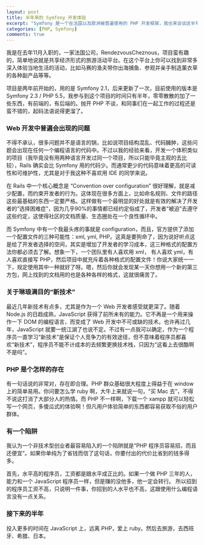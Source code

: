 ```yaml
---
layout: post
title: 半年来的 Symfony 开发体验
excerpt: "Symfony 是一个在法国以及欧洲被普遍使用的 PHP 开发框架，我也来谈谈这半年来用它开发的感受和想法吧。"
categories: [PHP, Symfony]
comments: true
---
```


我是在去年11月入职的，一家法国公司，RendezvousCheznous，项目蛮有趣的，简单地说就是共享经济形式的旅游活动平台。在这个平台上你可以找到非常多深入体验当地生活的活动，比如马赛的渔夫带你出海捕鱼、参观并亲手制造薰衣草的各种副产品等等。

项目是两年前开始的，用的是 Symfony 2.1，后来更新了一次，目前使用的版本是 Symfony 2.3 / PHP 5.5，我参与到这个项目的时间只有半年，零零散散的加了一些东西，有前端的，有后端的。抛开 PHP 不谈，和同事们在一起工作的过程还是蛮不错的，起码法语说得更溜了。

### Web 开发中普遍会出现的问题

不得不承认，很多问题并不是语言的锅，比如说项目结构混乱、代码臃肿，这些问题会出现在任何一个编程语言的代码中。不过以我的经验来看，开发一个体积类似的项目（我毕竟没有用两种语言开发过同一个项目，所以只能毕竟主观的去比较），Rails 确实会比 Symfony 用的代码少。而通常更少的代码意味着更高的可读性和可维护性，尤其是对于我这种不喜欢用 IDE 的同学来说。

在 Rails 中一个核心概念是 “Convention over configuration” 很好理解，就是减少配置，而约束开发者的行为。这体现在很多方面上，比如命名规则、文件的路径这些最基础的东西一定要严格。这样做有一个最明显的好处就是有效的解决了开发者的“选择困难症”，因为几乎90%的事情都已经约定俗成了，开发者“被迫”去遵守这些约定，这使得社区的文档质量、生态圈处在一个良性循环中。

而 Symfony 中有一个我最头疼的事就是 configuration，而且，官方提供了添加一个配置文件的三种可能性：xml, yml, PHP。这真是要狗命了，因为说好听点这是给了开发者选择的空间，其实是增加了开发者的学习成本，这三种格式的配置方法你都必须去了解。想象一下，一个团队里有人喜欢用 xml， 有人喜欢 yml，有人喜欢直接写 PHP，然后项目中就充斥着各种格式的配置文件！你说大家统一一下，规定使用其中一种就好了呀。嗯，然后你就会发现某一天你想用一个新的第三方包，网上找到的文档用的也是各种各样的格式，这就很痛苦了。

### 关于琳琅满目的“新技术”

最近几年新技术有点多，尤其是作为一个 Web 开发者感受就更深了。随着 Node.js 的日趋成熟，JavaScript 获得了前所未有的能力。它不再是一个用来操作一下 DOM 的编程语言，而变成了 Web 开发中不可或缺的技术。也许再过几年，JavaScript 就要一统江湖了也说不定。不过有一点我可以确定，作为一个程序员一直学习“新技术”是保证个人竞争力的有效途径，但不意味着程序员都喜欢“新技术”，程序员不能不计成本的去频繁更换技术栈，只因为“这看上去很酷啊不是吗”。

### PHP 是个怎样的存在

有一句话说的非常对，存在即合理。PHP 群众基础很大程度上得益于在 window 上的简单易用。你问要怎么学 ruby 啊，大牛上来就说一句，“买 Mac 去”，不得不说这打消了大部分人的热情。而 PHP 不一样啊，下载一个 xampp 就可以轻松写一个网页，多傻瓜式的体验啊！但凡用户体验简单的东西都容易获取不俗的用户群体。

### 有一个陷阱

我认为一个非技术型创业者最容易陷入的一个陷阱就是“PHP 程序员容易招，而且还便宜”。如果你单纯为了省钱而信了这句话，你要付出的代价比省到的钱多得多。

首先，水平高的程序员，工资都是跟水平成正比的。如果一个做 PHP 三年的人，能力和一个 JavaScript 程序员一样，但是赚的没他多，他一定会转行。
所以招到的程序员工资不高，只说明一件事，你招到的人水平也不高，这跟使用什么编程语言没有一点关系。

### 接下来的半年

投入更多的时间在 JavaScript 上，远离 PHP，爱上 ruby。然后去旅游，去西班牙、希腊、日本。
